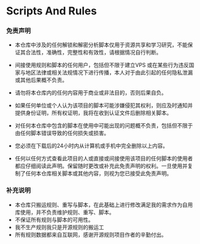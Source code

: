# Scripts And Rules

### 免责声明
- 本仓库中涉及的任何解锁和解密分析脚本仅用于资源共享和学习研究，不能保证其合法性，准确性，完整性和有效性，请根据情况自行判断。

- 间接使用规则和脚本的任何用户，包括但不限于建立VPS 或在某些行为违反国家与地区法律或相关法规情况下进行传播，本人对于由此引起的任何隐私泄漏或其他后果概不负责。

- 请勿将本仓库内的任何内容用于商业或非法目的，否则后果自负。

- 如果任何单位或个人认为该项目的脚本可能涉嫌侵犯其权利，则应及时通知并提供身份证明，所有权证明，我将在收到认证文件后删除相关脚本。

- 对任何本仓库中包含的脚本在使用中可能出现的问题概不负责，包括但不限于由任何脚本错误导致的任何损失或损害。

- 您必须在下载后的24小时内从计算机或手机中完全删除以上内容。

- 任何以任何方式查看此项目的人或直接或间接使用该项目的任何脚本的使用者都应仔细阅读此声明。保留随时更改或补充此免责声明的权利。一旦使用并复制了任何本仓库相关脚本或其他内容，则视为您已接受此免责声明。

### 补充说明
- 本仓库只搬运规则、重写与脚本，在此基础上进行修改满足我的需求作为自用库使用，并不负责维护规则、重写、脚本。
- 不保证所有规则与脚本的可用性。
- 我不生产规则我只是开源规则的搬运工
- 所有规则数据都来自互联网，感谢开源规则项目作者的辛勤付出。
